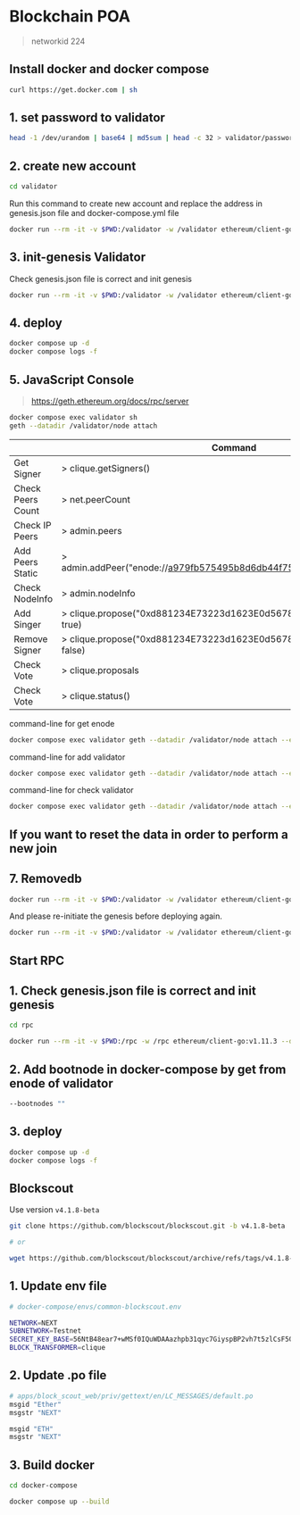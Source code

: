 # Blockchain POA

> networkid 224

## Install docker and docker compose

```bash
curl https://get.docker.com | sh
```

## 1. set password to validator

```bash
head -1 /dev/urandom | base64 | md5sum | head -c 32 > validator/password.txt
```

## 2. create new account

```bash
cd validator
```

Run this command to create new account and replace the address in genesis.json file and docker-compose.yml file

```bash
docker run --rm -it -v $PWD:/validator -w /validator ethereum/client-go:v1.11.3 --datadir /validator/node --password password.txt account new
```

## 3. init-genesis Validator

Check genesis.json file is correct and init genesis

```bash
docker run --rm -it -v $PWD:/validator -w /validator ethereum/client-go:v1.11.3 --datadir /validator/node --nousb init genesis.json
```

## 4. deploy

```bash
docker compose up -d
docker compose logs -f
```

## 5. JavaScript Console

> <https://geth.ethereum.org/docs/rpc/server>

```bash
docker compose exec validator sh
geth --datadir /validator/node attach
```

|                   | Command                                                                |
| ----------------- | ---------------------------------------------------------------------- |
| Get Signer        | > clique.getSigners()                                                  |
| Check Peers Count | > net.peerCount                                                        |
| Check IP Peers    | > admin.peers                                                          |
| Add Peers Static  | > admin.addPeer("enode://a979fb575495b8d6db44f75@52.16.188.185:30303") |
| Check NodeInfo    | > admin.nodeInfo                                                       |
| Add Singer        | > clique.propose("0xd881234E73223d1623E0d56789942eA1c0B67890", true)   |
| Remove Signer     | > clique.propose("0xd881234E73223d1623E0d56789942eA1c0B67890", false)  |
| Check Vote        | > clique.proposals                                                     |
| Check Vote        | > clique.status()                                                      |

command-line for get enode

```bash
docker compose exec validator geth --datadir /validator/node attach --exec 'admin.nodeInfo'
```

command-line for add validator

```bash
docker compose exec validator geth --datadir /validator/node attach --exec 'clique.propose("0x048F519b032bAfa19Cf28D0cbf717a5fd119fA7A", true)'
```

command-line for check validator

```bash
docker compose exec validator geth --datadir /validator/node attach --exec 'clique.getSigners()'
```

## If you want to reset the data in order to perform a new join

## 7. Removedb

```bash
docker run --rm -it -v $PWD:/validator -w /validator ethereum/client-go:v1.11.3 --datadir /validator/node --nousb removedb
```

And please re-initiate the genesis before deploying again.

```bash
docker run --rm -it -v $PWD:/validator -w /validator ethereum/client-go:v1.11.3 --datadir /validator/node --nousb init genesis.json
```

## Start RPC

## 1. Check genesis.json file is correct and init genesis

```bash
cd rpc
```

```bash
docker run --rm -it -v $PWD:/rpc -w /rpc ethereum/client-go:v1.11.3 --datadir /rpc/node --nousb init genesis.json
```

## 2. Add bootnode in docker-compose by get from enode of validator

```bash
--bootnodes ""
```

## 3. deploy

```bash
docker compose up -d
docker compose logs -f
```

## Blockscout

Use version `v4.1.8-beta`

```bash
git clone https://github.com/blockscout/blockscout.git -b v4.1.8-beta

# or

wget https://github.com/blockscout/blockscout/archive/refs/tags/v4.1.8-beta.zip
```

## 1. Update env file

```bash
# docker-compose/envs/common-blockscout.env

NETWORK=NEXT
SUBNETWORK=Testnet
SECRET_KEY_BASE=56NtB48ear7+wMSf0IQuWDAAazhpb31qyc7GiyspBP2vh7t5zlCsF5QDv76chXeN # for testing only
BLOCK_TRANSFORMER=clique
```

## 2. Update .po file

```bash
# apps/block_scout_web/priv/gettext/en/LC_MESSAGES/default.po
msgid "Ether"
msgstr "NEXT"

msgid "ETH"
msgstr "NEXT"
```

## 3. Build docker

```bash
cd docker-compose

docker compose up --build
```
